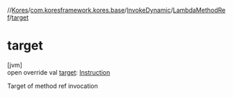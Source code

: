 //[Kores](../../../../index.md)/[com.koresframework.kores.base](../../index.md)/[InvokeDynamic](../index.md)/[LambdaMethodRef](index.md)/[target](target.md)

# target

[jvm]\
open override val [target](target.md): [Instruction](../../../com.koresframework.kores/-instruction/index.md)

Target of method ref invocation
